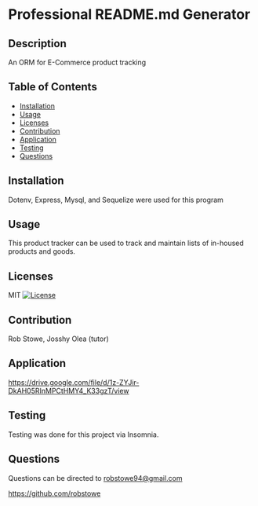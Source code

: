 
# Professional README.md Generator

## Description
An ORM for E-Commerce product tracking

## Table of Contents
- [Installation](#installation)
- [Usage](#usage)
- [Licenses](#licenses)
- [Contribution](#contribution)
- [Application](#application)
- [Testing](#testing)
- [Questions](#questions)

## Installation
Dotenv, Express, Mysql, and Sequelize were used for this program

## Usage
This product tracker can be used to track and maintain lists of in-housed products and goods. 

## Licenses
MIT
[![License](https://img.shields.io/badge/License-MIT-green.svg)](https://opensource.org/licenses/MIT)

## Contribution
Rob Stowe, Josshy Olea (tutor)

## Application
https://drive.google.com/file/d/1z-ZYJir-DkAH05RInMPCtHMY4_K33gzT/view

## Testing
Testing was done for this project via Insomnia. 

## Questions
Questions can be directed to robstowe94@gmail.com

https://github.com/robstowe
